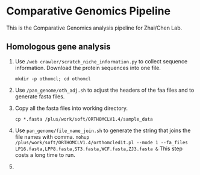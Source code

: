 # Comparative Genomics Pipeline
 
This is the Comparative Genomics analysis pipeline for Zhai/Chen Lab.

## Homologous gene analysis

1. Use `/web crawler/scratch_niche_information.py` to collect sequence information.
Download the protein sequences into one file.

	`mkdir -p othomcl; cd othomcl`
2. Use `/pan_genome/oth_adj.sh` to adjust the headers of the faa files and to generate fasta files.

3. Copy all the fasta files into working directory.

	`cp *.fasta /plus/work/soft/ORTHOMCLV1.4/sample_data`
4. Use `pan_genome/file_name_join.sh` to generate the string that joins the file names with comma. 
	`nohup /plus/work/soft/ORTHOMCLV1.4/orthomcledit.pl --mode 1 --fa_files LP16.fasta,LPP8.fasta,ST3.fasta,WCF.fasta,ZJ3.fasta &`
	This step costs a long time to run.

5. 






